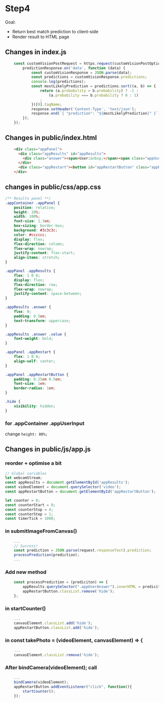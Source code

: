 # Step4
Goal:
* Return best match prediction to client-side
* Render result to HTML page

## Changes in index.js
```javascript
    const customVisionPostRequest = https.request(customVisionPostOptions, (predictionResponse) => {
        predictionResponse.on('data', function (data) {
            const customVisionResponse = JSON.parse(data);
            const predictions = customVisionResponse.predictions;
            console.log(predictions);
            const mostLikelyPrediction = predictions.sort((a, b) => {
                return (a.probability > b.probability) ? -1 :
                    (a.probability === b.probability ? 0 : 1)
                ;
            })[0].tagName;
            response.setHeader('Content-Type', 'text/json');
            response.end(`{ "prediction": "${mostLikelyPrediction}" }`);
        });
    });
```

## Changes in public/index.html
```HTML
    <div class="appPanel">
      <div class="appResults" id="appResults">
        <div class="answer"><span>User:&nbsp;</span><span class="appUserAnswer value">-</span></div>
      </div>
      <div class="appRestart"><button id="appRestartButton" class="appRestartButton hide">NEW GAME</button></div>
    </div>
```

## changes in public/css/app.css
```CSS
/** Results panel **/
.appContainer .appPanel {
    position: relative;
    height: 20%;
    width: 100%;
    font-size: 1.3em;
    box-sizing: border-box;
    background: #3c3c3c;
    color: #cccccc;
    display: flex;
    flex-direction: column;
    flex-wrap: nowrap;
    justify-content: flex-start;
    align-items: stretch;
}

.appPanel .appResults {
    flex: 1 0 0;
    display: flex;
    flex-direction: row;
    flex-wrap: nowrap;
    justify-content: space-between;
}

.appResults .answer {
    flex: 0;
    padding: 0.5em;
    text-transform: uppercase;
}

.appResults .answer .value {
    font-weight: bold;
}

.appPanel .appRestart {
    flex: 1 0 0;
    align-self: center;
}

.appPanel .appRestartButton {
    padding: 0.25em 0.5em;
    font-size: 1em;
    border-radius: 1em;
}

.hide {
    visibility: hidden;
}
```
### for .appContainer .appUserInput 
change `height: 80%;`

## Changes in public/js/app.js
### reorder + optimise a bit
```javascript
// Global variables
let webcamStream;
const appResults = document.getElementById('appResults');
const videoElement = document.querySelector('video');
const appRestartButton = document.getElementById('appRestartButton');

let counter = 0;
const counterStart = 0;
const counterStop = 4;
const counterStep = 1;
const timerTick = 1000;
```
### in submitImageFromCanvas()
```javascript
    ...
    // Success!
    const prediction = JSON.parse(request.responseText).prediction;
    processPrediction(prediction);
    ...
```
### Add new method
```javascript
    const processPrediction = (prediciton) => {
        appResults.querySelector(".appUserAnswer").innerHTML = prediciton;
        appRestartButton.classList.remove('hide');
    };
```
### in startCounter()
```javascript
    ...
    canvasElement.classList.add('hide');
    appRestartButton.classList.add('hide');
```
### in const takePhoto = (videoElement, canvasElement) => {
```javascript
    ...
    canvasElement.classList.remove('hide');
```
### After bindCamera(videoElement); call
```javascript
    ...
    bindCamera(videoElement);
    appRestartButton.addEventListener("click", function(){
        startCounter();
    });
```
